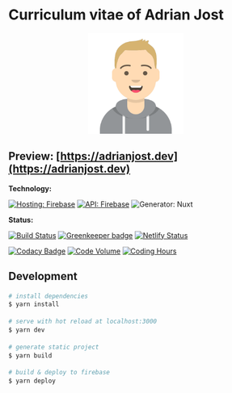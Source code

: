 # Curriculum vitae of Adrian Jost

<center>
	<img src="./src/static/avatar.svg" alt="Avatar of Adrian Jost" height="200">
</center>

## Preview: [https://adrianjost.dev](https://adrianjost.dev)

**Technology:**

[![Hosting: Firebase](https://img.shields.io/badge/Hosting-firebase-yellow.svg?logo=firebase)](https://adrianjost.dev) [![API: Firebase](https://img.shields.io/badge/API-firebase-yellow.svg?logo=firebase)](https://adrianjost.dev) ![Generator: Nuxt](https://img.shields.io/badge/Generator-Nuxt.JS-darkgreen.svg?style=flat&logo=nuxt.js)

**Status:**

[![Build Status](https://travis-ci.com/adrianjost/Curriculum-Vitae.svg?branch=master)](https://travis-ci.com/adrianjost/Curriculum-Vitae) [![Greenkeeper badge](https://badges.greenkeeper.io/adrianjost/Curriculum-Vitae.svg)](https://greenkeeper.io/) [![Netlify Status](https://api.netlify.com/api/v1/badges/76d4368d-8878-4a88-ae7c-f3ea1afdc840/deploy-status)](https://app.netlify.com/sites/relaxed-poincare-913bee/deploys)

[![Codacy Badge](https://api.codacy.com/project/badge/Grade/d7b37affcb4540f59442d4f87bd88bb8)](https://www.codacy.com/app/adrianjost/Curriculum-Vitae?utm_source=github.com&utm_medium=referral&utm_content=adrianjost/Curriculum-Vitae&utm_campaign=Badge_Grade) [![Code Volume](https://api.gitential.com/accounts/1294/projects/1566/badges/code-volume.svg)](https://gitential.com/accounts/1294/projects/1566/share?uuid=257bc0bb-1c0e-4b35-9d83-4dcc4faca95a&utm_source=shield&utm_medium=shield&utm_campaign=1566) [![Coding Hours](https://api.gitential.com/accounts/1294/projects/1566/badges/coding-hours.svg)](https://gitential.com/accounts/1294/projects/1566/share?uuid=257bc0bb-1c0e-4b35-9d83-4dcc4faca95a&utm_source=shield&utm_medium=shield&utm_campaign=1566)

## Development

```bash
# install dependencies
$ yarn install

# serve with hot reload at localhost:3000
$ yarn dev

# generate static project
$ yarn build

# build & deploy to firebase
$ yarn deploy
```
